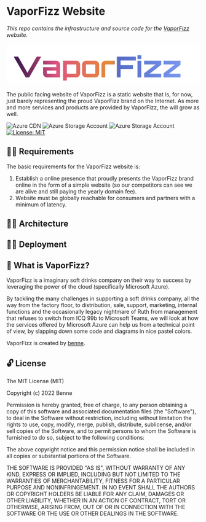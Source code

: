 # VaporFizz Website

_This repo contains the infrastructure and source code for the [VaporFizz](#-what-is-vaporfizz) website._

![Logo](doc/images/logo.png)

The public facing website of VaporFizz is a static website that is, for now, just barely representing the proud VaporFizz brand on the Internet. As more and more services and products are provided by VaporFizz, the will grow as well.

![Azure CDN](https://img.shields.io/badge/-Azure%20CDN-%23008AD7?style=for-the-badge&logo=microsoftazure) ![Azure Storage Account](https://img.shields.io/badge/-Azure%20Storage%20Account-%23008AD7?style=for-the-badge&logo=microsoftazure) ![Azure Storage Account](https://img.shields.io/badge/-GitHub%20Actions-black?style=for-the-badge&logo=githubactions&logoColor=white) [![License: MIT](https://img.shields.io/github/license/vaporfizz/website?style=for-the-badge)](https://opensource.org/licenses/MIT)

## 🤷‍♀️ Requirements

The basic requirements for the VaporFizz website is:

1. Establish a online presence that proudly presents the VaporFizz brand online in the form of a simple website (so our competitors can see we are alive and still paying the yearly domain fee).
2. Website must be globally reachable for consumers and partners with a minimum of latency.

## 🤦‍♀️ Architecture

## 🙋‍♀️ Deployment

## 🥤 What is VaporFizz?

VaporFizz is a imaginary soft drinks company on their way to success by leveraging the power of the cloud (specifically Microsoft Azure).

By tackling the many challenges in supporting a soft drinks company, all the way from the factory floor, to distribution, sale, support, marketing, internal functions and the occasionally legacy nightmare of Ruth from management that refuses to switch from ICQ 99b to Microsoft Teams, we will look at how the services offered by Microsoft Azure can help us from a technical point of view, by slapping down some code and diagrams in nice pastel colors.

VaporFizz is created by [benne](https://github.com/benne).

## 🔓 License

The MIT License (MIT)

Copyright (c) 2022 Benne

Permission is hereby granted, free of charge, to any person obtaining a copy
of this software and associated documentation files (the "Software"), to deal
in the Software without restriction, including without limitation the rights
to use, copy, modify, merge, publish, distribute, sublicense, and/or sell
copies of the Software, and to permit persons to whom the Software is
furnished to do so, subject to the following conditions:

The above copyright notice and this permission notice shall be included in all
copies or substantial portions of the Software.

THE SOFTWARE IS PROVIDED "AS IS", WITHOUT WARRANTY OF ANY KIND, EXPRESS OR
IMPLIED, INCLUDING BUT NOT LIMITED TO THE WARRANTIES OF MERCHANTABILITY,
FITNESS FOR A PARTICULAR PURPOSE AND NONINFRINGEMENT. IN NO EVENT SHALL THE
AUTHORS OR COPYRIGHT HOLDERS BE LIABLE FOR ANY CLAIM, DAMAGES OR OTHER
LIABILITY, WHETHER IN AN ACTION OF CONTRACT, TORT OR OTHERWISE, ARISING FROM,
OUT OF OR IN CONNECTION WITH THE SOFTWARE OR THE USE OR OTHER DEALINGS IN THE
SOFTWARE.
